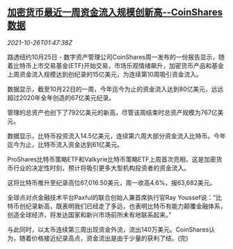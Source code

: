 <!--1635213662000-->
[加密货币最近一周资金流入规模创新高--CoinShares数据](https://cn.reuters.com/article/crypto-currencies-capital-flow-1026-idCNKBS2HG04E)
------

<div><i>2021-10-26T01:47:38Z</i></div><p>路透纽约10月25日 - 数字资产管理公司CoinShares周一发布的一份报告显示，随着比特币上市交易基金(ETF)开始交易，市场乐观情绪飙升，加密货币产品和基金上周资金流入规模达到创纪录的15亿美元，为连续第10周吸引资金流入。</p><p>数据显示，截至10月22日的一周，今年迄今为止的资金流入达到80亿美元，远远超过2020年全年创造的67亿美元纪录。</p><p>管理的总资产也创下了792亿美元的新高，尽管该周结束时总资产规模为767亿美元。</p><p>数据显示，比特币投资流入14.5亿美元，连续第六周大部分资金流入比特币。今年迄今为止，比特币流入资金达到61亿美元。</p><p>ProShares比特币策略ETF和Valkyrie比特币策略ETF上周首次亮相，这是加密货币行业的决定性时刻，预计将吸引更多大型机构投资者的资金流入。</p><p>这将比特币推升至纪录高位67,016.50美元，周一收高4.6%，报63,682美元。</p><p>全球点对点金融技术平台Paxful的联合创始人兼首席执行官Ray Youssef说：“比特币创纪录新高，既表明我们已经走了多远，也表明比特币有能力颠覆金融体系，创造全球经济，将发达国家和新兴市场前所未有地联系起来。”</p><p>与此同时，以太币连续第三周出现资金外流，流出140万美元。CoinShares认为，随着价格接近纪录高点，资金流出是由于少量的获利了结。(完)</p>
